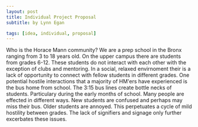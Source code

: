 ```yaml
---
layout: post
title: Individual Project Proposal
subtitle: by Lynn Egan

tags: [idea, individual, proposal]
---
```



Who is the Horace Mann community? We are a prep school in the Bronx ranging from 3 to 18 years old. On the upper campus there are students from grades 6-12. These students do not interact with each other with the exception of clubs and mentoring. In a social, relaxed envirnoment their is a lack of opportunity to connect with fellow students in different grades. One potential hostile interactions that a majority of HM'ers have experienced is the bus home from school. The 3:15 bus lines create bottle necks of students. Particulary during the early months of school. Many people are effected in different ways. New students are confused and perhaps may miss their bus. Older students are annoyed. This perpetuates a cycle of mild hostility between grades. The lack of signifiers and signage only further excerbates these issues. 
